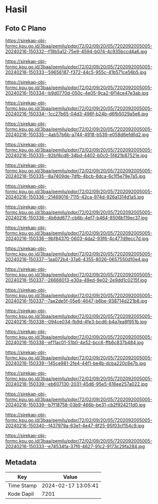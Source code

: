 # Hasil

## Foto C Plano

https://sirekap-obj-formc.kpu.go.id/3baa/pemilu/pdpr/72/02/09/20/05/7202092005005-20240216-150332--f19b5a12-75e9-4594-b074-4c935bccd4a6.jpg

https://sirekap-obj-formc.kpu.go.id/3baa/pemilu/pdpr/72/02/09/20/05/7202092005005-20240216-150333--59656187-f372-44c5-955c-41b571ce56b5.jpg

https://sirekap-obj-formc.kpu.go.id/3baa/pemilu/pdpr/72/02/09/20/05/7202092005005-20240216-150334--b9d0770d-050c-4e05-9ca2-6f14ce47e3ab.jpg

https://sirekap-obj-formc.kpu.go.id/3baa/pemilu/pdpr/72/02/09/20/05/7202092005005-20240216-150334--1cc27b65-04d3-496f-b24b-d6fb5029a5e6.jpg

https://sirekap-obj-formc.kpu.go.id/3baa/pemilu/pdpr/72/02/09/20/05/7202092005005-20240216-150335--4ab57b6b-a744-4918-b539-e058d6efd6d2.jpg

https://sirekap-obj-formc.kpu.go.id/3baa/pemilu/pdpr/72/02/09/20/05/7202092005005-20240216-150335--92bf8cd8-34bd-4402-b0c0-5f421b87521e.jpg

https://sirekap-obj-formc.kpu.go.id/3baa/pemilu/pdpr/72/02/09/20/05/7202092005005-20240216-150335--8a7409de-7dfb-4bcb-8dca-6c1f5e79e7a5.jpg

https://sirekap-obj-formc.kpu.go.id/3baa/pemilu/pdpr/72/02/09/20/05/7202092005005-20240216-150336--21469016-7115-42ca-974d-926a1314d1a5.jpg

https://sirekap-obj-formc.kpu.go.id/3baa/pemilu/pdpr/72/02/09/20/05/7202092005005-20240216-150336--4b6dd677-cb6b-4ef7-b464-8506b119ec37.jpg

https://sirekap-obj-formc.kpu.go.id/3baa/pemilu/pdpr/72/02/09/20/05/7202092005005-20240216-150336--9bf84370-0603-4da2-93f6-4c477d9ecc7d.jpg

https://sirekap-obj-formc.kpu.go.id/3baa/pemilu/pdpr/72/02/09/20/05/7202092005005-20240216-150337--1aa072b4-37a6-4355-8026-0657550d10e4.jpg

https://sirekap-obj-formc.kpu.go.id/3baa/pemilu/pdpr/72/02/09/20/05/7202092005005-20240216-150337--26666013-e30a-49ed-9e02-2e9dd1c0215f.jpg

https://sirekap-obj-formc.kpu.go.id/3baa/pemilu/pdpr/72/02/09/20/05/7202092005005-20240216-150337--7ae2de5f-05e6-4647-b6be-938714d221b8.jpg

https://sirekap-obj-formc.kpu.go.id/3baa/pemilu/pdpr/72/02/09/20/05/7202092005005-20240216-150338--094ce034-fb9d-4fe3-bcd6-b4a7ea8f951b.jpg

https://sirekap-obj-formc.kpu.go.id/3baa/pemilu/pdpr/72/02/09/20/05/7202092005005-20240216-150338--ef11ac01-51b0-4e52-bcc6-ffb6c837b484.jpg

https://sirekap-obj-formc.kpu.go.id/3baa/pemilu/pdpr/72/02/09/20/05/7202092005005-20240216-150339--145ce981-2fe4-44f1-be4b-dcba220c6e7b.jpg

https://sirekap-obj-formc.kpu.go.id/3baa/pemilu/pdpr/72/02/09/20/05/7202092005005-20240216-150339--eb607130-2031-45d6-95e5-616ee257a022.jpg

https://sirekap-obj-formc.kpu.go.id/3baa/pemilu/pdpr/72/02/09/20/05/7202092005005-20240216-150339--b7f18758-03b9-466b-be31-cb2f924211d0.jpg

https://sirekap-obj-formc.kpu.go.id/3baa/pemilu/pdpr/72/02/09/20/05/7202092005005-20240216-150340--f437979a-63e1-4e47-8f25-95f03cf154c9.jpg

https://sirekap-obj-formc.kpu.go.id/3baa/pemilu/pdpr/72/02/09/20/05/7202092005005-20240216-150333--e74534fa-37f6-4627-91c2-9173c29fa284.jpg


## Metadata

| Key        | Value               |
| ---------- | ------------------- |
| Time Stamp | 2024-02-17 13:05:41 |
| Kode Dapil | 7201                |



